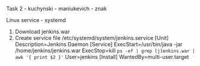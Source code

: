Task 2 
	- kuchynski
	- maniukevich
	- znak

Linux service - systemd
1. Download jenkins.war 
2. Create service file /etc/systemd/system/jenkins.service 
    [Unit]
    Description=Jenkins Daemon
    [Service]
    ExecStart=/usr/bin/java -jar /home/jenkins/jenkins.war
    ExecStop=kill `ps -ef | grep [j]enkins.war | awk '{ print $2 }'`
    User=jenkins
    [Install]
    WantedBy=multi-user.target
